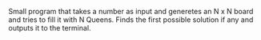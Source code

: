 Small program that takes a number as input and generetes an N x N board and tries to fill it with N Queens.  Finds the first possible solution if any and outputs it to the terminal.
